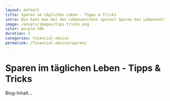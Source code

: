 ```yaml
---
layout: default
title: Sparen im täglichen Leben - Tipps & Tricks
intro: Wie kann man bei den Lebensmitteln sparen? Sparen bei Lebensmitteln gelingt durch klugen Preisvergleich und die Nutzung von Angeboten. 
image: /assets/images/tips-tricks.png
color: purple-100
duration: 5
categories: financial-advice
permalink: /financial-advice/sparen/
---
```

# Sparen im täglichen Leben - Tipps & Tricks

Blog-Inhalt...